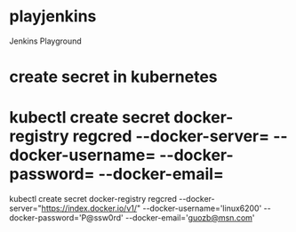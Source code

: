 # playjenkins
Jenkins Playground


# create secret in kubernetes
# kubectl create secret docker-registry regcred --docker-server=<your-registry-server> --docker-username=<your-name> --docker-password=<your-pword> --docker-email=<your-email>

kubectl create secret docker-registry regcred --docker-server="https://index.docker.io/v1/" --docker-username='linux6200' --docker-password='P@ssw0rd' --docker-email='guozb@msn.com'